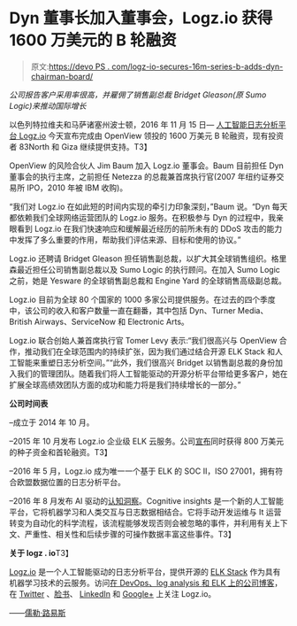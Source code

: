 # Dyn 董事长加入董事会，Logz.io 获得 1600 万美元的 B 轮融资

> 原文:[https://devo PS . com/logz-io-secures-16m-series-b-adds-dyn-chairman-board/](https://devops.com/logz-io-secures-16m-series-b-adds-dyn-chairman-board/)

*公司报告客户采用率很高，并雇佣了销售副总裁 Bridget Gleason(原 Sumo Logic)来推动国际增长*

以色列特拉维夫和马萨诸塞州波士顿，2016 年 11 月 15 日— [人工智能日志分析平台 Logz.io](http://logz.io/) 今天宣布完成由 OpenView 领投的 1600 万美元 B 轮融资，现有投资者 83North 和 Giza 继续提供支持。T3】

 OpenView 的风险合伙人 Jim Baum 加入 Logz.io 董事会。Baum 目前担任 Dyn 董事会的执行主席，之前担任 Netezza 的总裁兼首席执行官(2007 年纽约证券交易所 IPO，2010 年被 IBM 收购)。

“我们对 Logz.io 在如此短的时间内实现的牵引力印象深刻，”Baum 说。“Dyn 每天都依赖我们全球网络运营团队的 Logz.io 服务。在积极参与 Dyn 的过程中，我亲眼看到 Logz.io 在我们快速响应和缓解最近经历的前所未有的 DDoS 攻击的能力中发挥了多么重要的作用，帮助我们评估来源、目标和使用的协议。”

Logz.io 还聘请 Bridget Gleason 担任销售副总裁，以扩大其全球销售组织。格里森最近担任公司销售副总裁以及 Sumo Logic 的执行顾问。在加入 Sumo Logic 之前，她是 Yesware 的全球销售副总裁和 Engine Yard 的全球销售高级副总裁。

Logz.io 目前为全球 80 个国家的 1000 多家公司提供服务。在过去的四个季度中，该公司的收入和客户数量一直在翻番，其中包括 Dyn、Turner Media、British Airways、ServiceNow 和 Electronic Arts。

Logz.io 联合创始人兼首席执行官 Tomer Levy 表示:“我们很高兴与 OpenView 合作，推动我们在全球范围内的持续扩张，因为我们通过结合开源 ELK Stack 和人工智能来重塑日志分析空间。”“此外，我们很高兴 Bridget 以销售副总裁的身份加入我们的管理团队。随着我们将人工智能驱动的开源分析平台带给更多客户，她在扩展全球高绩效团队方面的成功和能力将是我们持续增长的一部分。”

**公司时间表**

–成立于 2014 年 10 月。

–2015 年 10 月发布 Logz.io 企业级 ELK 云服务。公司[宣布](http://logz.io/news/logz-io-secures-8m-and-launches-innovative-open-source-log-analytics-cloud-service/)同时获得 800 万美元的种子资金和首轮融资。T3】

–2016 年 5 月，Logz.io 成为唯一一个基于 ELK 的 SOC II，ISO 27001，拥有符合欧盟数据位置的日志分析平台。

–2016 年 8 月发布 AI 驱动的[认知洞察](http://logz.io/news/logz-io-cognitive-insights-release/)。Cognitive insights 是一个新的人工智能平台，它将机器学习和人类交互与日志数据相结合。它将手动开发运维与 It 运营转变为自动化的科学流程，该流程能够发现否则会被忽略的事件，并利用有关上下文、严重性、相关性和后续步骤的可操作数据丰富这些事件。T3】

**关于 logz . io**T3】

[Logz.io](http://logz.io/) 是一个人工智能驱动的日志分析平台，提供开源的 [ELK Stack](http://logz.io/learn/complete-guide-elk-stack/) 作为具有机器学习技术的云服务。访问[在 DevOps、log analysis 和 ELK 上的公司博客](http://logz.io/blog/)，在 [Twitter](https://twitter.com/logzio) 、[脸书](https://www.facebook.com/logz.io)、 [LinkedIn](https://www.linkedin.com/company/4831888) <wbr>和 [Google+](https://plus.google.com/+LogzIo/) 上关注 Logz.io。

——[儒勒·路易斯](https://devops.com/author/jules/)